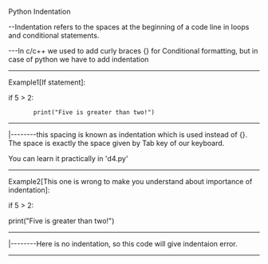 Python Indentation

--Indentation refers to the spaces at the beginning of a code line in loops and conditional statements.

---In c/c++ we used to add curly braces {} for Conditional formatting, but in case of python we have to add indentation

--------------------------------------------------------------------------------------

Example1[If statement]:

if 5 > 2:

           print("Five is greater than two!")
   
---

 |--------this spacing is known as indentation which is used instead of {}.
          The space is exactly the space given by Tab key of our keyboard.
  
You can learn it practically in 'd4.py'

---------------------------------------------------------------------------------------

Example2[This one is wrong to make you understand about importance of indentation]:

if 5 > 2:

print("Five is greater than two!")

---

 |--------Here is no indentation, so this code will give indentaion error.

----------------------------------------------------------------------------------------



